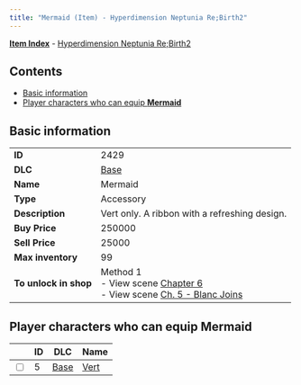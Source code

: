 ```yaml
---
title: "Mermaid (Item) - Hyperdimension Neptunia Re;Birth2"
---
```


[**Item Index**](/neptunia/rb2/item/index.html) - [Hyperdimension Neptunia Re;Birth2](/neptunia/rb2)

## Contents

- [Basic information](#basic-information)
- [Player characters who can equip **Mermaid**](#player-characters-who-can-equip-mermaid)

## Basic information

|   |   |
| -- | -- |
| **ID** | 2429 |
| **DLC** | [Base](/neptunia/rb2/dlc/0-base.html) |
| **Name** | Mermaid |
| **Type** | Accessory |
| **Description** | Vert only. A ribbon with a refreshing design. |
| **Buy Price** | 250000 |
| **Sell Price** | 25000 |
| **Max inventory** | 99 |
| **To unlock in shop** | Method 1<br />- View scene [Chapter 6](/neptunia/rb2/scene/0-401-chapter-6.html)<br />- View scene [Ch. 5 - Blanc Joins](/neptunia/rb2/scene/0-378-ch-5-blanc-joins.html) |

## Player characters who can equip **Mermaid**

|    | ID | DLC | Name |
| -- | -- | --- | ---- |
| <input type="checkbox" id="rb2-player-0-5" class="trackbox" /> | 5 | [Base](/neptunia/rb2/dlc/0-base.html) | [Vert](/neptunia/rb2/player/0-5-vert.html) |